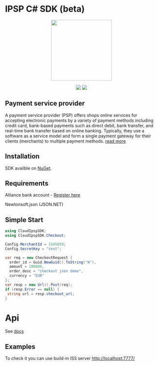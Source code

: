 # IPSP C# SDK (beta)

<p align="center">
  <img width="200" height="200" src="https://avatars0.githubusercontent.com/u/15383021?s=200&v=4">
</p>
<p align="center">
	<a href="https://www.nuget.org/packages/CloudIpspSDK/"><img src="https://img.shields.io/nuget/v/CloudIpspSDK.svg" /></a>
	<a href="https://www.nuget.org/packages/CloudIpspSDK/"><img src="https://img.shields.io/nuget/dt/CloudIpspSDK.svg" /></a>
</p>

## Payment service provider
A payment service provider (PSP) offers shops online services for accepting electronic payments by a variety of payment methods including credit card, bank-based payments such as direct debit, bank transfer, and real-time bank transfer based on online banking. Typically, they use a software as a service model and form a single payment gateway for their clients (merchants) to multiple payment methods. 
[read more](https://en.wikipedia.org/wiki/Payment_service_provider)

## Installation

SDK availble on [NuGet](https://www.nuget.org/packages/CloudIpspSDK/).

## Requirements

Alliance bank account - [Register here](https://portal.albpay.io/mportal/#/account/registration)

Newtonsoft.json (JSON.NET)


## Simple Start
```csharp
using CloudIpspSDK;
using CloudIpspSDK.Checkout;

Config.MerchantId = 1545859;
Config.SecretKey = "test";

var req = new CheckoutRequest {
  order_id = Guid.NewGuid().ToString("N"),
  amount = 100000,
  order_desc = "checkout json demo",
  currency = "EUR"
};
var resp = new Url().Post(req);
if (resp.Error == null) {
 string url = resp.checkout_url;
}
```
# Api

See [docs](https://documentation.albpay.io/)
## Examples
To check it you can use build-in ISS server
[http://localhost:7777/](http://localhost:7777/)
